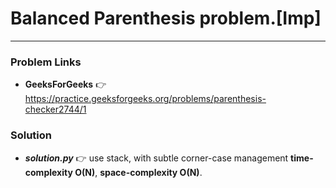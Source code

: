 # Balanced Parenthesis problem.[Imp]

---

### Problem Links
- **__GeeksForGeeks__** :point_right: https://practice.geeksforgeeks.org/problems/parenthesis-checker2744/1

### Solution
- **_solution.py_** :point_right: use stack, with subtle corner-case management **time-complexity O(N)**, **space-complexity O(N)**.
